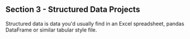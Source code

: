 ## Section 3 - Structured Data Projects

Structured data is data you'd usually find in an Excel spreadsheet, pandas DataFrame or similar tabular style file.

